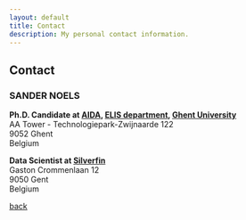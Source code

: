 ```yaml
---
layout: default
title: Contact
description: My personal contact information.
---
```


## Contact

### SANDER NOELS

**Ph.D. Candidate at [AIDA](https://aida.ugent.be/), [ELIS department](https://www.ugent.be/ea/elis/en), [Ghent University](https://www.ugent.be/en)** \
AA Tower - Technologiepark-Zwijnaarde 122 \
9052 Ghent \
Belgium 

**Data Scientist at [Silverfin](https://www.silverfin.com/)** \
Gaston Crommenlaan 12 \
9050 Gent \
Belgium

[back](./)
